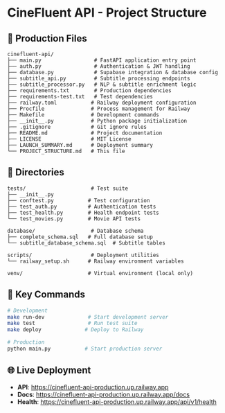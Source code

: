 # CineFluent API - Project Structure

## 📁 Production Files

```
cinefluent-api/
├── main.py                 # FastAPI application entry point
├── auth.py                 # Authentication & JWT handling
├── database.py             # Supabase integration & database config
├── subtitle_api.py         # Subtitle processing endpoints
├── subtitle_processor.py   # NLP & subtitle enrichment logic
├── requirements.txt        # Production dependencies
├── requirements-test.txt   # Test dependencies
├── railway.toml           # Railway deployment configuration
├── Procfile               # Process management for Railway
├── Makefile               # Development commands
├── __init__.py            # Python package initialization
├── .gitignore             # Git ignore rules
├── README.md              # Project documentation
├── LICENSE                # MIT License
├── LAUNCH_SUMMARY.md      # Deployment summary
└── PROJECT_STRUCTURE.md   # This file
```

## 📁 Directories

```
tests/                     # Test suite
├── __init__.py
├── conftest.py           # Test configuration
├── test_auth.py          # Authentication tests
├── test_health.py        # Health endpoint tests
└── test_movies.py        # Movie API tests

database/                  # Database schema
├── complete_schema.sql   # Full database setup
└── subtitle_database_schema.sql  # Subtitle tables

scripts/                   # Deployment utilities
└── railway_setup.sh      # Railway environment variables

venv/                     # Virtual environment (local only)
```

## 🚀 Key Commands

```bash
# Development
make run-dev              # Start development server
make test                 # Run test suite
make deploy              # Deploy to Railway

# Production
python main.py           # Start production server
```

## 🌐 Live Deployment

- **API**: https://cinefluent-api-production.up.railway.app
- **Docs**: https://cinefluent-api-production.up.railway.app/docs
- **Health**: https://cinefluent-api-production.up.railway.app/api/v1/health
